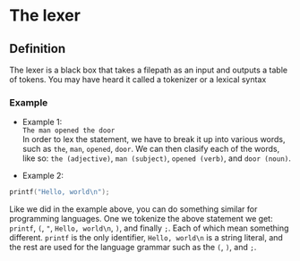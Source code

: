 # The lexer #

## Definition ##
The lexer is a black box that takes a filepath as an input and outputs a table of tokens. You may have heard it called a tokenizer or a lexical syntax

### Example ###
- Example 1:  
`The man opened the door`  
In order to lex the statement, we have to break it up into various words, such as `the`, `man`, `opened`, `door`. We can then clasify each of the words, like so: `the (adjective)`, `man (subject)`, `opened (verb)`, and `door (noun)`.

- Example 2: 
```c
printf("Hello, world\n");
```
Like we did in the example above, you can do something similar for programming languages. One we tokenize the above statement we get: `printf`, `(`, `"`, `Hello, world\n`, `)`, and finally `;`. Each of which mean something different. `printf` is the only identifier, `Hello, world\n` is a string literal, and the rest are used for the language grammar such as the `(`, `)`, and `;`.